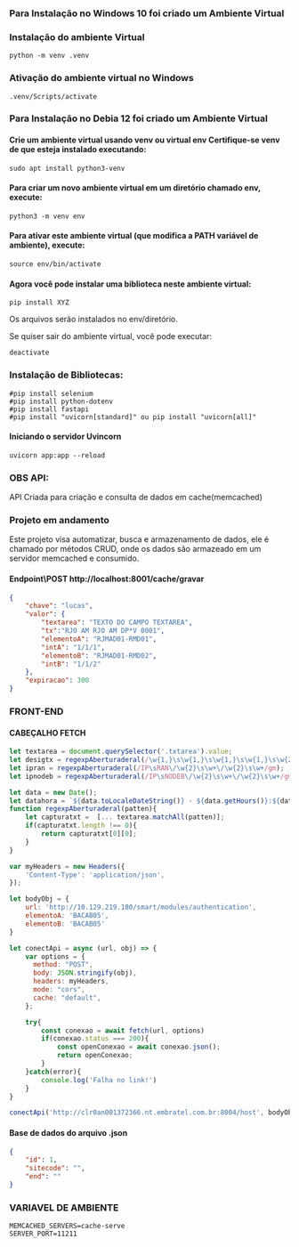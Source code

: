 ### Para Instalação no Windows 10 foi criado um Ambiente Virtual

### Instalação do ambiente Virtual

```shell
python -m venv .venv
```

### Ativação do ambiente virtual no Windows

```shell
.venv/Scripts/activate
```

### Para Instalação no Debia 12 foi criado um Ambiente Virtual
 #### Crie um ambiente virtual usando venv ou virtual env Certifique-se venv de que esteja instalado executando:
```shell
sudo apt install python3-venv
```
#### Para criar um novo ambiente virtual em um **diretório chamado env**, execute:
```shell
python3 -m venv env
```
#### Para ativar este ambiente virtual (que modifica a PATH variável de ambiente), execute:
```shell
source env/bin/activate
```
#### Agora você pode instalar uma biblioteca neste ambiente virtual:
```shell
pip install XYZ
```
Os arquivos serão instalados no env/diretório.

Se quiser sair do ambiente virtual, você pode executar:
```shell
deactivate
```

### Instalação de Bibliotecas: 
```shell
#pip install selenium
#pip install python-dotenv
#pip install fastapi
#pip install "uvicorn[standard]" ou pip install "uvicorn[all]"
```
#### Iniciando o servidor Uvincorn
```shell
uvicorn app:app --reload
```

### OBS API:
API Criada para criação e consulta de dados em cache(memcached)

### Projeto em andamento

Este projeto visa automatizar, busca e armazenamento de dados, ele é chamado por métodos CRUD, onde os dados são armazeado em um servidor memcached e consumido.

#### Endpoint\POST http://localhost:8001/cache/gravar
```json
{
    "chave": "lucas",
    "valor": {
        "textarea": "TEXTO DO CAMPO TEXTAREA",
        "tx":"RJO AM RJO AM DP*V 0001",
        "elementoA": "RJMAD01-RMD01",
        "intA": "1/1/1",
        "elementoB": "RJMAD01-RMD02",
        "intB": "1/1/2"
    },
    "expiracao": 300
}
```

### FRONT-END
#### CABEÇALHO FETCH

```js
let textarea = document.querySelector('.txtarea').value;
let desigtx = regexpAberturaderal(/\w{1,}\s\w{1,}\s\w{1,}\s\w{1,}\s\w{2}\*\w\s\d{4}|\w{1,}\s\w{1,}\s\w{1,}\s\w{1,}\s\d+\w\s\d+/gm);
let ipran = regexpAberturaderal(/IP\sRAN\/\w{2}\s\w+\/\w{2}\s\w+/gm);
let ipnodeb = regexpAberturaderal(/IP\sNODEB\/\w{2}\s\w+\/\w{2}\s\w+/gm);

let data = new Date();
let datahora = `${data.toLocaleDateString()} - ${data.getHours()}:${data.getMinutes()}`;
function regexpAberturaderal(patten){
    let capturatxt =  [... textarea.matchAll(patten)];
    if(capturatxt.length !== 0){
        return capturatxt[0][0];
    }
}

var myHeaders = new Headers({
    'Content-Type': 'application/json',
});

let bodyObj = {
    url: 'http://10.129.219.180/smart/modules/authentication',
    elementoA: 'BACAB05',
    elementoB: 'BACAB05'
}

let conectApi = async (url, obj) => {
    var options = {
      method: "POST",
      body: JSON.stringify(obj),
      headers: myHeaders,
      mode: "cors",
      cache: "default",
    };

    try{
        const conexao = await fetch(url, options)
        if(conexao.status === 200){
            const openConexao = await conexao.json();
            return openConexao;
        } 
    }catch(error){
        console.log('Falha no link!')
    }
}

conectApi('http://clr0an001372366.nt.embratel.com.br:8004/host', bodyObj)
```
#### Base de dados do arquivo .json
```json
{
    "id": 1,
    "sitecode": "",
    "end": ""
}
```

### VARIAVEL DE AMBIENTE
```.env
MEMCACHED_SERVERS=cache-serve
SERVER_PORT=11211
```